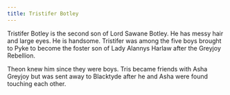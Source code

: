 ```yaml
---
title: Tristifer Botley
---
```


Tristifer Botley is the second son of Lord Sawane Botley. He has messy hair and large eyes. He is handsome. Tristifer was among the five boys brought to Pyke to become the foster son of Lady Alannys Harlaw after the Greyjoy Rebellion.

Theon knew him since they were boys. Tris became friends with Asha Greyjoy but was sent away to Blacktyde after he and Asha were found touching each other.


